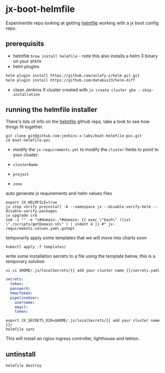 # jx-boot-helmfile

Experimentle repo looking at getting [helmfile](https://github.com/roboll/helmfile) working with a jx boot config repo.

## prerequisits

- helmfile `brew install helmfile` - note this also installs a helm 3 binary on your `$PATH`
- helm plugins
```bash
helm plugin install https://github.com/aslafy-z/helm-git.git
helm plugin install https://github.com/databus23/helm-diff
```
- clean Jenkins X cluster created with `jx create cluster gke --skip-installation`

## running the helmfile installer

There's lots of info on the [helmfile](https://github.com/roboll/helmfile) github repo, take a look to see how things fit together.

```
git clone git@github.com:jenkins-x-labs/boot-helmfile-poc.git
cd boot-helmfile-poc
```

* modify the `jx-requirements.yml` to modify the `cluster` fields to point to your cluster: 

* `clusterName`
* `project`
* `zone`

auto generate jx requirements and helm values files
```
export JX_HELMFILE=true
jx step verify preinstall -b --namespace jx --disable-verify-helm --disable-verify-packages
jx upgrade crd
sed -i "" -e "s#domain:.*#domain: {{ exec \"bash\" (list \"./scripts/getDomain.sh\" ) | indent 4 }} #" jx-requirements.values.yaml.gotmpl
```
temporarily apply some templates that we will move into charts soon
```
kubectl apply -f templates/
```
write some installation secrets to a file using the template below, this is a temporary solution
```
vi vi $HOME/.jx/localSecrets/{{ add your cluster name }}/secrets.yaml
```
```yaml
secrets:
  token: 
  password: 
  hmacToken: 
  pipelineUser:
    username: 
    email: 
    token: 
```
```
export JX_SECRETS_DIR=$HOME/.jx/localSecrets/{{ add your cluster name }}/
helmfile sync
```

This will install an nginx ingress controller, lighthouse and tekton.

## untinstall

```
helmfile destroy
```


